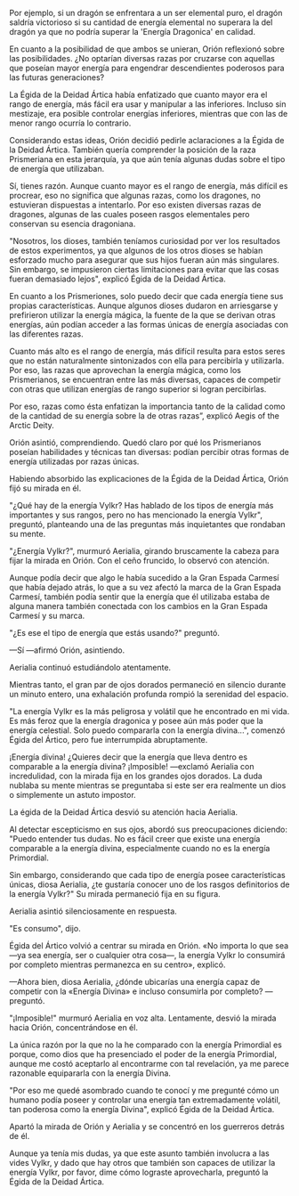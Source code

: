 
Por ejemplo, si un dragón se enfrentara a un ser elemental puro, el dragón saldría victorioso si su cantidad de energía elemental no superara la del dragón ya que no podría superar la 'Energía Dragonica' en calidad.

En cuanto a la posibilidad de que ambos se unieran, Orión reflexionó sobre las posibilidades. ¿No optarían diversas razas por cruzarse con aquellas que poseían mayor energía para engendrar descendientes poderosos para las futuras generaciones?

La Égida de la Deidad Ártica había enfatizado que cuanto mayor era el rango de energía, más fácil era usar y manipular a las inferiores. Incluso sin mestizaje, era posible controlar energías inferiores, mientras que con las de menor rango ocurría lo contrario.

Considerando estas ideas, Orión decidió pedirle aclaraciones a la Égida de la Deidad Ártica. También quería comprender la posición de la raza Prismeriana en esta jerarquía, ya que aún tenía algunas dudas sobre el tipo de energía que utilizaban.

Sí, tienes razón. Aunque cuanto mayor es el rango de energía, más difícil es procrear, eso no significa que algunas razas, como los dragones, no estuvieran dispuestas a intentarlo. Por eso existen diversas razas de dragones, algunas de las cuales poseen rasgos elementales pero conservan su esencia dragoniana.

"Nosotros, los dioses, también teníamos curiosidad por ver los resultados de estos experimentos, ya que algunos de los otros dioses se habían esforzado mucho para asegurar que sus hijos fueran aún más singulares. Sin embargo, se impusieron ciertas limitaciones para evitar que las cosas fueran demasiado lejos", explicó Égida de la Deidad Ártica.

En cuanto a los Prismeriones, solo puedo decir que cada energía tiene sus propias características. Aunque algunos dioses dudaron en arriesgarse y prefirieron utilizar la energía mágica, la fuente de la que se derivan otras energías, aún podían acceder a las formas únicas de energía asociadas con las diferentes razas.

Cuanto más alto es el rango de energía, más difícil resulta para estos seres que no están naturalmente sintonizados con ella para percibirla y utilizarla. Por eso, las razas que aprovechan la energía mágica, como los Prismerianos, se encuentran entre las más diversas, capaces de competir con otras que utilizan energías de rango superior si logran percibirlas.

Por eso, razas como ésta enfatizan la importancia tanto de la calidad como de la cantidad de su energía sobre la de otras razas”, explicó Aegis of the Arctic Deity.

Orión asintió, comprendiendo. Quedó claro por qué los Prismerianos poseían habilidades y técnicas tan diversas: podían percibir otras formas de energía utilizadas por razas únicas.

Habiendo absorbido las explicaciones de la Égida de la Deidad Ártica, Orión fijó su mirada en él.

"¿Qué hay de la energía Vylkr? Has hablado de los tipos de energía más importantes y sus rangos, pero no has mencionado la energía Vylkr", preguntó, planteando una de las preguntas más inquietantes que rondaban su mente.

"¿Energía Vylkr?", murmuró Aerialia, girando bruscamente la cabeza para fijar la mirada en Orión. Con el ceño fruncido, lo observó con atención.

Aunque podía decir que algo le había sucedido a la Gran Espada Carmesí que había dejado atrás, lo que a su vez afectó la marca de la Gran Espada Carmesí, también podía sentir que la energía que él utilizaba estaba de alguna manera también conectada con los cambios en la Gran Espada Carmesí y su marca.

"¿Es ese el tipo de energía que estás usando?" preguntó.

—Sí —afirmó Orión, asintiendo.

Aerialia continuó estudiándolo atentamente.

Mientras tanto, el gran par de ojos dorados permaneció en silencio durante un minuto entero, una exhalación profunda rompió la serenidad del espacio.

"La energía Vylkr es la más peligrosa y volátil que he encontrado en mi vida. Es más feroz que la energía dragonica y posee aún más poder que la energía celestial. Solo puedo compararla con la energía divina...", comenzó Égida del Ártico, pero fue interrumpida abruptamente.

¡Energía divina! ¿Quieres decir que la energía que lleva dentro es comparable a la energía divina? ¡Imposible! —exclamó Aerialia con incredulidad, con la mirada fija en los grandes ojos dorados. La duda nublaba su mente mientras se preguntaba si este ser era realmente un dios o simplemente un astuto impostor.

La égida de la Deidad Ártica desvió su atención hacia Aerialia.

Al detectar escepticismo en sus ojos, abordó sus preocupaciones diciendo: "Puedo entender tus dudas. No es fácil creer que existe una energía comparable a la energía divina, especialmente cuando no es la energía Primordial.

Sin embargo, considerando que cada tipo de energía posee características únicas, diosa Aerialia, ¿te gustaría conocer uno de los rasgos definitorios de la energía Vylkr?" Su mirada permaneció fija en su figura.

Aerialia asintió silenciosamente en respuesta.

"Es consumo", dijo.

Égida del Ártico volvió a centrar su mirada en Orión. «No importa lo que sea —ya sea energía, ser o cualquier otra cosa—, la energía Vylkr lo consumirá por completo mientras permanezca en su centro», explicó.

—Ahora bien, diosa Aerialia, ¿dónde ubicarías una energía capaz de competir con la «Energía Divina» e incluso consumirla por completo? —preguntó.

"¡Imposible!" murmuró Aerialia en voz alta. Lentamente, desvió la mirada hacia Orión, concentrándose en él.

La única razón por la que no la he comparado con la energía Primordial es porque, como dios que ha presenciado el poder de la energía Primordial, aunque me costó aceptarlo al encontrarme con tal revelación, ya me parece razonable equipararla con la energía Divina.

"Por eso me quedé asombrado cuando te conocí y me pregunté cómo un humano podía poseer y controlar una energía tan extremadamente volátil, tan poderosa como la energía Divina", explicó Égida de la Deidad Ártica.

Apartó la mirada de Orión y Aerialia y se concentró en los guerreros detrás de él.

Aunque ya tenía mis dudas, ya que este asunto también involucra a las vides Vylkr, y dado que hay otros que también son capaces de utilizar la energía Vylkr, por favor, dime cómo lograste aprovecharla, preguntó la Égida de la Deidad Ártica.